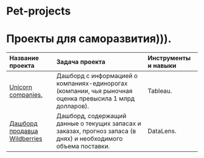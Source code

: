 # Pet-projects

# Проекты для саморазвития))).
| Название проекта| Задача проекта| Инструменты и навыки|
|:----------------|:---------------|:------------------|
|[Unicorn companies.](https://github.com/OlyaStepanenko/Pet-projects/tree/main/unicorn_companies)|Дашборд с информацией о компаниях-единорогах (компании, чья рыночная оценка превысила 1 млрд долларов).| Tableau.|
|[Дашборд продавца Wildberries](https://github.com/OlyaStepanenko/Pet-projects/tree/main/unicorn_companies)|Дашборд, содержащий данные о текущих запасах и заказах, прогноз запаса  (в днях) и необходимого объема поставки.| DataLens.|
